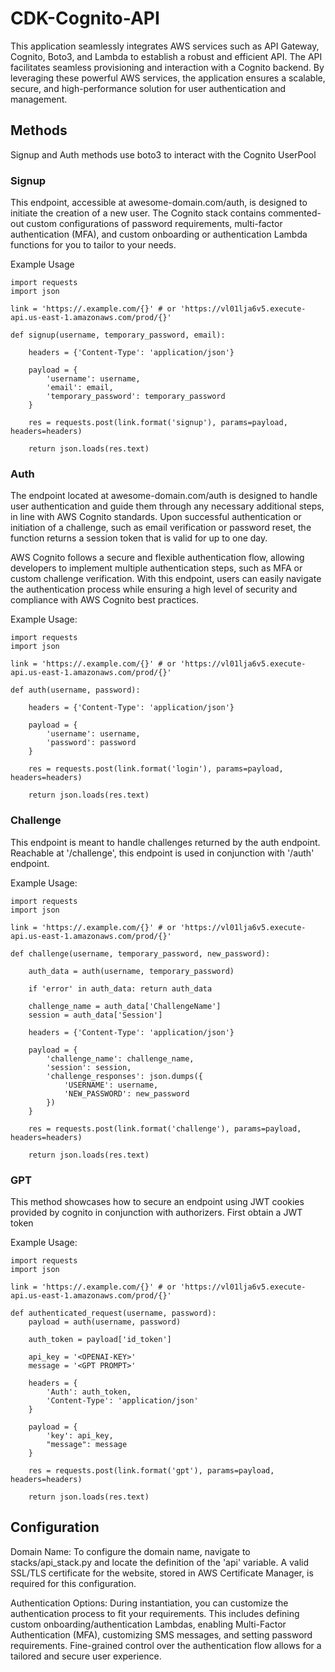 # CDK-Cognito-API

This application seamlessly integrates AWS services such as API Gateway, Cognito, Boto3, and Lambda to establish a robust and efficient API. The API facilitates seamless provisioning and interaction with a Cognito backend. By leveraging these powerful AWS services, the application ensures a scalable, secure, and high-performance solution for user authentication and management.

## Methods

Signup and Auth methods use boto3 to interact with the Cognito UserPool

### Signup

This endpoint, accessible at awesome-domain.com/auth, is designed to initiate the creation of a new user.
The Cognito stack contains commented-out custom configurations of password requirements, multi-factor authentication (MFA), and custom onboarding or authentication Lambda functions for you to tailor to your needs.

Example Usage
```
import requests
import json

link = 'https://.example.com/{}' # or 'https://vl01lja6v5.execute-api.us-east-1.amazonaws.com/prod/{}'

def signup(username, temporary_password, email):
   
    headers = {'Content-Type': 'application/json'}
    
    payload = {
        'username': username,
        'email': email,
        'temporary_password': temporary_password
    }
    
    res = requests.post(link.format('signup'), params=payload, headers=headers)
    
    return json.loads(res.text)
```

### Auth

The endpoint located at awesome-domain.com/auth is designed to handle user authentication and guide them through any necessary additional steps, in line with AWS Cognito standards. Upon successful authentication or initiation of a challenge, such as email verification or password reset, the function returns a session token that is valid for up to one day.

AWS Cognito follows a secure and flexible authentication flow, allowing developers to implement multiple authentication steps, such as MFA or custom challenge verification. With this endpoint, users can easily navigate the authentication process while ensuring a high level of security and compliance with AWS Cognito best practices.

Example Usage:
```
import requests
import json

link = 'https://.example.com/{}' # or 'https://vl01lja6v5.execute-api.us-east-1.amazonaws.com/prod/{}'

def auth(username, password):
    
    headers = {'Content-Type': 'application/json'}
    
    payload = {
        'username': username,
        'password': password
    }
    
    res = requests.post(link.format('login'), params=payload, headers=headers)
    
    return json.loads(res.text)
```

### Challenge

This endpoint is meant to handle challenges returned by the auth endpoint. Reachable at '/challenge', this endpoint is used in conjunction with '/auth' endpoint.

Example Usage:
```
import requests
import json

link = 'https://.example.com/{}' # or 'https://vl01lja6v5.execute-api.us-east-1.amazonaws.com/prod/{}'

def challenge(username, temporary_password, new_password):
    
    auth_data = auth(username, temporary_password)
    
    if 'error' in auth_data: return auth_data
    
    challenge_name = auth_data['ChallengeName']
    session = auth_data['Session']
    
    headers = {'Content-Type': 'application/json'}
    
    payload = {
        'challenge_name': challenge_name,
        'session': session,
        'challenge_responses': json.dumps({
            'USERNAME': username,
            'NEW_PASSWORD': new_password
        })
    }
    
    res = requests.post(link.format('challenge'), params=payload, headers=headers)
    
    return json.loads(res.text)
```

### GPT

This method showcases how to secure an endpoint using JWT cookies provided by cognito in conjunction with authorizers.
First obtain a JWT token 

Example Usage:
```
import requests
import json

link = 'https://.example.com/{}' # or 'https://vl01lja6v5.execute-api.us-east-1.amazonaws.com/prod/{}'

def authenticated_request(username, password):
    payload = auth(username, password)
    
    auth_token = payload['id_token']
    
    api_key = '<OPENAI-KEY>'
    message = '<GPT PROMPT>'
    
    headers = {
        'Auth': auth_token,
        'Content-Type': 'application/json'
    }
    
    payload = {
        'key': api_key,
        "message": message
    }
    
    res = requests.post(link.format('gpt'), params=payload, headers=headers)
    
    return json.loads(res.text)
```

## Configuration

Domain Name: To configure the domain name, navigate to stacks/api_stack.py and locate the definition of the 'api' variable. A valid SSL/TLS certificate for the website, stored in AWS Certificate Manager, is required for this configuration.

Authentication Options: During instantiation, you can customize the authentication process to fit your requirements. This includes defining custom onboarding/authentication Lambdas, enabling Multi-Factor Authentication (MFA), customizing SMS messages, and setting password requirements. Fine-grained control over the authentication flow allows for a tailored and secure user experience.
